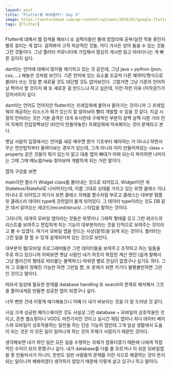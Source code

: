 ```yaml
---
layout: post
title: "Flutter를 배워볼까?: Day 3"
image: https://venturebeat.com/wp-content/uploads/2019/02/google-flutter-logo-white.png?w=578&strip=all
tags: [flutter]
---
```


Flutter에 대해서 웹 검색을 해보니 또 실력자들만 몰래 암암리에 공부/실전 적용 중인지 별로 걸리는 게 없다. 걸려봐야 고작 피상적인 것들, 어디 가서든 얻어 들을 수 있는 것들 그런 것들이다. 그냥 플러터 커뮤니티에 가입해서 열심히 게시판 읽고 따라다니는 게 빠른 길이지 싶다.

dart라는 언어에 대해서 많이들 얘기하고 있는 것 같은데, 그냥 java + python (json, css, ...) 해놓은 것처럼 보인다. 기존 언어에 있는 요소를 조금씩 다른 예약어/형식으로 불러다 쓰는 것일 뿐 새로울 것도 대단할 것도 없어보인다. 그럴거면 그냥 기존의 언어하날 찍어서 할 것이지 왜 또 새로운 걸 만드느냐 하고 싶은데, 이런 저런 이유 (저작권?)가 있어서이지 싶다. 

dart라는 언어도 언어지만 flutter라는 프레임웍에 붙어서 돌아가는 것이니까 그 프레임웍이 제공하는 리소스가 뭐가 있는지 잘 알아놔야 빨리 개발할 수 있을 것 같다. 지금 시절의 언어라는 것은 기본 골격은 대개 유사한데 구체적인 부분이 살짝 살짝 다른 거라 언어 자체의 진입장벽보단 (타인이 만들어놓은) 프레임웍에 익숙해지는 것이 문제라고 본다.

옛날 사람의 입장에서는 언어를 새로 배우면 뭔가 기초부터 해야하는 거 아니냐 하면서 무슨 연산법칙부터 들여다보는 경우가 있는데, 그게 아니라 이미 만들어져있는 class + property 같은 것들이 뭐가 있는지 알고 대충 앱의 뼈대가 어찌 되는지 파악하면 나머지는 그때 그때 메뉴얼/help 찾아보며 개발하게 되는 거란 말이다.

앱의 구성을 보면 

main이란 함수가 Widget class를 불러내는 것으로 되어있고, Widget이란 게 Stateless/Stateful로 나뉘어지는데, 이름 그대로 상태를 가지고 있는 위젯 클래스 이냐 아니냐 로 되어있고 여기서 보면 클래스 자체를 함수처럼 부르고 클래스는 대부분 탬플릿 클래스라 데이터 type에 관련없이 돌게 되어있다. 그 데이터 type이라는 것도 DB 같은 데서 읽어오는 레코드(record/struct/...) 타입을 말하는 것이다. 

그러니까, 대개의 모바일 앱이라는 것들은 위젯이나 그래픽 형태를 갖고 그런 레코드의 리스트를 보여주고 편집하게 하는 기능이 대부분이라는 것을 단적으로 보여주는 것이라고 볼 수 있겠다. 여기서 모바일 앱을 만드는 사상(철학)을 읽게 되는 것이다. 플러터는 그런 일을 잘 할 수 있게 설계되어져 있는 것으로 보인다. 

대부분의 웹/모바일 프로그래머들은 그런 데이터들을 보여주고 조작하고 하는 일들을 주로 하고 있으니까 어찌보면 옛날 사람인 내가 하듯이 복잡한 계산 엔진 (쉽게 말해서 그냥 플러긴의 형태로 따라붙는 블랙박스) 따위엔 별로 관심이 없겠구나 싶기도 하다. 그저 그 모듈이 정해진 기능만 하면 그만일 뿐, 또 문제가 되면 거기다 불평불만하면 그만인 것이고 말이다. 

따라서 일상에 필요한 문제를 database handling 또 search의 문제로 해석해서 그것을 풀어내게끔 만들면 성공한 앱이 되겠구나 싶다. 

너무 뻔한 건데 이렇게 얘기해놓으니 어째 더 내가 바보라는 것을 더 잘 드러낸 것 같다. 

사실 크게 성공한 페이스북이란 것도 사실상 그런 database + 모바일의 상호작용인 것이고, 흔한 웹쇼핑이니 VOD도 마찬가지인 것이고 실시간 채팅 앱이나 죄다 데이터 베이스와 모바일이 상호작용하는 일만을 하는 단순 기능의 앱인데 그개 일상 생활에서 도움이 되는 것은 이 모든 일이 일어나게 하는 것의 주체가 사람이기 때문인 것이다. 

생각해보면 내가 하던 일은 모든 일을 수행하는 자체가 컴퓨터였기 때문에 나에게 직접적인 수익이 되지 못했구나 싶다. 내가 database를 다룰 줄 모르거나 이 쉬운 모바일앱을 못 만들어서가 아니라, 한번도 일반 사람들의 문제를 이런 식으로 해결하는 것이 돈이 되는 일이니까 해봐야겠다 생각하지 않았기 때문에 이렇게 살고 있구나 하고 말이다.

